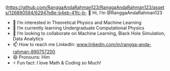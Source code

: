 (https://github.com/RanggaAndaRahman123/RanggaAndaRahman123/assets/126890594/62947e8e-b4eb-41fc-b- 👋 Hi, I’m @RanggaAndaRahman123
- 👀 I’m interested in Theoretical Physics and Machine Learning
- 🌱 I’m currently learning Undergraduate Computational Physics
- 💞️ I’m looking to collaborate on Machine Learning, Black Hole Simulation, Data Analytics
- 📫 How to reach me LinkedIn: www.linkedin.com/in/rangga-anda-rahman-890757200
- 😄 Pronouns: Him
- ⚡ Fun fact: I love Math & Coding so Much!

<!---
RanggaAndaRahman123/RanggaAndaRahman123 is a ✨ special ✨ repository because its `README.md` (this file) appears on your GitHub profile.
You can click the Preview link to take a look at your changes.
--->
